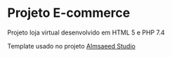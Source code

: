 # Projeto E-commerce

Projeto loja virtual desenvolvido em HTML 5 e PHP 7.4

Template usado no projeto [Almsaeed Studio](https://almsaeedstudio.com)